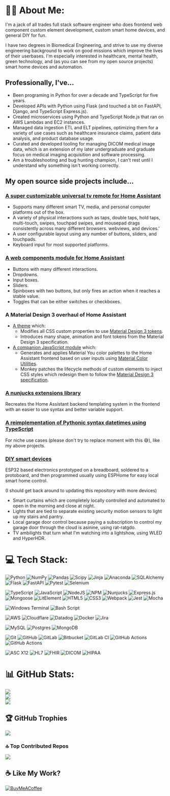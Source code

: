 # 👋🏽 About Me:

I'm a jack of all trades full stack software engineer who does frontend web component custom element development, custom smart home devices, and general DIY for fun.

I have two degrees in Biomedical Engineering, and strive to use my diverse engineering background to work on good missions which improve the lives of their userbases. I'm especially interested in healthcare, mental health, green technology, and (as you can see from my open source projects) smart home devices and automation.

## Professionally, I've...

-   Been programing in Python for over a decade and TypeScript for five years.
-   Developed APIs with Python using Flask (and touched a bit on FastAPI, Django, and TypeScript Express.js).
-   Created microservices using Python and TypeScript Node.js that ran on AWS Lambdas and EC2 instances.
-   Managed data ingestion ETL and ELT pipelines, optimizing them for a variety of use cases such as healthcare insurance claims, patient data analysis, and product database usage.
-   Curated and developed tooling for managing DICOM medical image data, which is an extension of my later undergraduate and graduate focus on medical imaging acquisition and software processing.
-   Am a troubleshooting and bug hunting champion, I can't rest until I understand why something isn't working correctly.

## My open source side projects include...

### [A super customizable universal tv remote for Home Assistant](https://github.com/Nerwyn/universal-remote-card)

-   Supports many different smart TV, media, and personal computer platforms out of the box.
-   A variety of physical interactions such as taps, double taps, hold taps, multi-touch, swipes, touchpad swipes, and mousepad drags consistently across many different browsers. webviews, and devices.'
-   A user configurable layout using any number of buttons, sliders, and touchpads.
-   Keyboard input for most supported platforms.

### [A web components module for Home Assistant](https://github.com/Nerwyn/custom-card-features)

-   Buttons with many different interactions.
-   Dropdowns.
-   Input boxes.
-   Sliders.
-   Spinboxes with two buttons, but only fires an action when it reaches a stable value.
-   Toggles that can be either switches or checkboxes.

### A Material Design 3 overhaul of Home Assistant

-   [A theme](https://github.com/Nerwyn/material-you-theme) which:
    -   Modifies all CSS custom properties to use [Material Design 3 tokens](https://m3.material.io/foundations/design-tokens/overview).
    -   Introduces many shape, animation and font tokens from the Material Design 3 specification.
-   [A companion JavaScript module](https://github.com/Nerwyn/material-you-utilities) which:
    -   Generates and applies Material You color palettes to the Home Assistant frontend based on user inputs using [Material Color Utilities](https://github.com/material-foundation/material-color-utilities).
    -   Monkey patches the lifecycle methods of custom elements to inject CSS styles which redesign them to follow the [Material Design 3 specification](https://m3.material.io/).

### [A nunjucks extensions library](https://github.com/Nerwyn/ha-nunjucks/tree/main)

Recreates the Home Assistant backend templating system in the frontend with an easier to use syntax and better variable support.

### [A reimplementation of Pythonic syntax datetimes using TypeScript](https://github.com/Nerwyn/ts-py-datetime)

For niche use cases (please don't try to replace moment with this 😅), like my above projects.

### [DIY smart devices](https://github.com/Nerwyn/DIY-Project-Logs)

ESP32 based electronics prototyped on a breadboard, soldered to a protoboard, and then programmed usually using ESPHome for easy local smart home control.

(I should get back around to updating this repository with more devices)

-   Smart curtains which are completely locally controlled and automated to open in the morning and close at night.
-   Lights that are tied to separate existing security motion sensors to light up my stairs and pantry.
-   Local garage door control because paying a subscription to control my garage door through the cloud is asinine, using rat-ratgdo.
-   TV ambilights that turn what I'm watching into a lightshow, using WLED and HyperHDR.

# 💻 Tech Stack:

![Python](https://img.shields.io/badge/python-3670A0?style=flat&logo=python&logoColor=ffdd54)
![NumPy](https://img.shields.io/badge/numpy-%23013243.svg?style=flat&logo=numpy&logoColor=white)
![Pandas](https://img.shields.io/badge/pandas-%23150458.svg?style=flat&logo=pandas&logoColor=white)
![Scipy](https://img.shields.io/badge/SciPy-%230C55A5.svg?style=flat&logo=scipy&logoColor=%white)
![Jinja](https://img.shields.io/badge/jinja-white.svg?style=flat&logo=jinja&logoColor=black)
![Anaconda](https://img.shields.io/badge/Anaconda-%2344A833.svg?style=flat&logo=anaconda&logoColor=white)
![SQLAlchemy](https://img.shields.io/badge/SQLAlchemy-red.svg?style=flat&logo=sqlalchemy&logoColor=black)
![Flask](https://img.shields.io/badge/flask-%23000.svg?style=flat&logo=flask&logoColor=white)
![FastAPI](https://img.shields.io/badge/FastAPI-005571?style=flat&logo=fastapi)
![Pytest](https://img.shields.io/badge/Pytest-005571?style=flat&logo=Pytest&logoColor=ffdd54)
![Selenium](https://img.shields.io/badge/Selenium-gray?style=flat&logo=Selenium&logoColor=Selenium)

![TypeScript](https://img.shields.io/badge/typescript-%23007ACC.svg?style=flat&logo=typescript&logoColor=white)
![JavaScript](https://img.shields.io/badge/javascript-%23323330.svg?style=flat&logo=javascript&logoColor=%23F7DF1E)
![NodeJS](https://img.shields.io/badge/node.js-6DA55F?style=flat&logo=node.js&logoColor=white)
![NPM](https://img.shields.io/badge/NPM-%23CB3837.svg?style=flat&logo=npm&logoColor=white)
![Nunjucks](https://img.shields.io/badge/nunjucks-green.svg?style=flat&logo=nunjucks&logoColor=white)
![Express.js](https://img.shields.io/badge/express.js-%23404d59.svg?style=flat&logo=express&logoColor=%2361DAFB)
![Mongoose](https://img.shields.io/badge/mongoose-red.svg?style=flat&logo=mongoose&logoColor=white)
![LitElement](https://img.shields.io/badge/LitElement-blue.svg?style=flat&logo=lit&logoColor=white)
![HTML5](https://img.shields.io/badge/html5-%23E34F26.svg?style=flat&logo=html5&logoColor=white)
![CSS3](https://img.shields.io/badge/css3-%231572B6.svg?style=flat&logo=css3&logoColor=white)
![Webpack](https://img.shields.io/badge/webpack-%238DD6F9.svg?style=flat&logo=webpack&logoColor=black)
![Jest](https://img.shields.io/badge/jest-green.svg?style=flat&logo=jest&logoColor=black)
![Mocha](https://img.shields.io/badge/mocha-brown.svg?style=flat&logo=mocha&logoColor=white)

![Windows Terminal](https://img.shields.io/badge/Windows%20Terminal-%234D4D4D.svg?style=flat&logo=windows-terminal&logoColor=white)
![Bash Script](https://img.shields.io/badge/bash_script-%23121011.svg?style=flat&logo=gnu-bash&logoColor=white)

![AWS](https://img.shields.io/badge/AWS-%23FF9900.svg?style=flat&logo=amazon-aws&logoColor=white)
![Cloudflare](https://img.shields.io/badge/Cloudflare-F38020?style=flat&logo=Cloudflare&logoColor=white)
![Datadog](https://img.shields.io/badge/datadog-%23632CA6.svg?style=flat&logo=datadog&logoColor=white)
![Docker](https://img.shields.io/badge/docker-%230db7ed.svg?style=flat&logo=docker&logoColor=white)
![Jira](https://img.shields.io/badge/Jira-blue.svg?style=flat&logo=Jira&logoColor=white)

![MySQL](https://img.shields.io/badge/mysql-4479A1.svg?style=flat&logo=mysql&logoColor=white)
![Postgres](https://img.shields.io/badge/postgres-%23316192.svg?style=flat&logo=postgresql&logoColor=white)
![MongoDB](https://img.shields.io/badge/MongoDB-%234ea94b.svg?style=flat&logo=mongodb&logoColor=white)

![Git](https://img.shields.io/badge/git-%23F05033.svg?style=flat&logo=git&logoColor=white)
![GitHub](https://img.shields.io/badge/github-%23121011.svg?style=flat&logo=github&logoColor=white)
![GitLab](https://img.shields.io/badge/gitlab-%23181717.svg?style=flat&logo=gitlab&logoColor=white)
![Bitbucket](https://img.shields.io/badge/bitbucket-%230047B3.svg?style=flat&logo=bitbucket&logoColor=white)
![GitLab CI](https://img.shields.io/badge/gitlab%20CI-%23181717.svg?style=flat&logo=gitlab&logoColor=white)
![GitHub Actions](https://img.shields.io/badge/github%20actions-%232671E5.svg?style=flat&logo=githubactions&logoColor=white)
![GitHub Actions](https://img.shields.io/badge/Jenkins-red.svg?style=flat&logo=jenkins&logoColor=gray)

![ASC X12](https://img.shields.io/badge/ASC%20X12-purple.svg?style=flat)
![HL7](https://img.shields.io/badge/HL7-red.svg?style=flat)
![FHIR](https://img.shields.io/badge/FHIR-orange.svg?style=flat)
![DICOM](https://img.shields.io/badge/DICOM-blue.svg?style=flat)
![HIPAA](https://img.shields.io/badge/HIPAA-blue.svg?style=flat)

# 📊 GitHub Stats:

![](https://github-readme-stats.vercel.app/api?username=Nerwyn&theme=default&hide_border=false&include_all_commits=true&count_private=true)<br/>
![](https://github-readme-streak-stats.herokuapp.com/?user=Nerwyn&theme=default&hide_border=false)<br/>
![](https://github-readme-stats.vercel.app/api/top-langs/?username=Nerwyn&theme=default&hide_border=false&include_all_commits=true&count_private=true&layout=compact)

## 🏆 GitHub Trophies

![](https://github-profile-trophy.vercel.app/?username=Nerwyn&theme=default&no-frame=false&margin-w=4)

### 🔝 Top Contributed Repos

![](https://github-contributor-stats.vercel.app/api?username=Nerwyn&limit=5&combine_all_yearly_contributions=true)

## ☕ Like My Work?

[![BuyMeACoffee](https://img.shields.io/badge/Buy%20Me%20a%20Coffee-ffdd00?style=for-the-badge&logo=buy-me-a-coffee&logoColor=black)](https://buymeacoffee.com/nerwyn)

